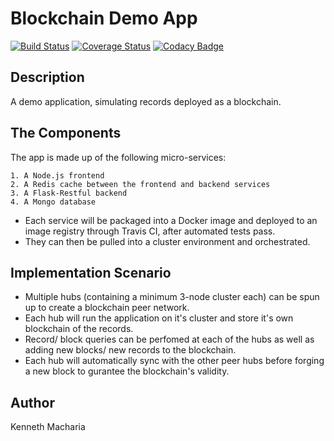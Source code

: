 # Blockchain Demo App

[![Build Status](https://travis-ci.org/Kenneth-Macharia/BlockChain-App.svg?branch=master)](https://travis-ci.org/Kenneth-Macharia/BlockChain-App)
[![Coverage Status](https://coveralls.io/repos/github/Kenneth-Macharia/BlockChain-App/badge.svg?branch=master)](https://coveralls.io/github/Kenneth-Macharia/BlockChain-App?branch=master)
[![Codacy Badge](https://app.codacy.com/project/badge/Grade/2aeb21c8472244498f1c634303d3d105)](https://www.codacy.com/manual/Kenneth-Macharia/BlockChain-App?utm_source=github.com&amp;utm_medium=referral&amp;utm_content=Kenneth-Macharia/BlockChain-App&amp;utm_campaign=Badge_Grade)

## Description

A demo application, simulating records deployed as a blockchain.

## The Components

The app is made up of the following micro-services:

    1. A Node.js frontend
    2. A Redis cache between the frontend and backend services
    3. A Flask-Restful backend
    4. A Mongo database

- Each service will be packaged into a Docker image and deployed to an image registry through Travis CI, after automated tests pass.
- They can then be pulled into a cluster environment and orchestrated.

## Implementation Scenario

- Multiple hubs (containing a minimum 3-node cluster each) can be spun up to create a blockchain peer network.
- Each hub will run the application on it's cluster and store it's own blockchain of the records.
- Record/ block queries can be perfomed at each of the hubs as well as adding new blocks/ new records to the blockchain.
- Each hub will automatically sync with the other peer hubs before forging a new block to gurantee the blockchain's validity.

## Author

Kenneth Macharia

